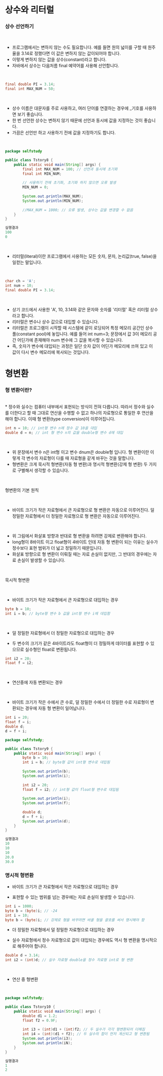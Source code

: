 # 상수와 리터럴
### 상수 선언하기

<br>

* 프로그램에서는 변하지 않는 수도 필요합니다. 예를 들면 원의 넓이를 구할 때 원주율을 3.14로 정했다면 이 값은 변하지 않는 값이되어야 합니다.
* 이렇게 변하지 않는 값을 상수(constant)라고 합니다.
* 자바에서 상수는 다음처름 final 예약어를 사용해 선언합니다.

<br>

~~~java
final double PI = 3.14;
final int MAX_NUM = 50;
~~~

<br>

* 상수 이름은 대문자를 주로 사용하고, 여러 단어를 연결하는 경우에 _기호를 사용하면 보기 좋습니다.
* 한 번 선언한 상수는 변하지 않기 때문에 선언과 동시에 값을 지정하는 것이 좋습니다.
* 가끔은 선언만 하고 사용하기 전에 값을 지정하기도 합니다.

<br>

~~~java
package selfstudy

public class Tstory8 {
	public static void main(String[] args) {
		final int MAX_NUM = 100; // 선언과 동시에 초기화
		final int MIN_NUM;
		
		// 사용하기 전에 초기화, 초기화 하지 않으면 오류 발생
		MIN_NUM = 0; 
		
		System.out.println(MAX_NUM);
		System.out.println(MIN_NUM);
		
		//MAX_NUM = 1000; // 오류 발생, 상수는 값을 변경할 수 없음
	}
}

실행결과
100
0
~~~

<br>

* 리터럴(literal)이란 프로그램에서 사용하는 모든 숫자, 문자, 논리값(true, false)을 일컫는 말입니다.

<br>

~~~java
char ch = 'A';
int num = 10;
final double PI = 3.14;
~~~

<br>

* 상기 코드에서 사용한 'A', 10, 3.14와 같은 문자와 숫자를 '리터럴' 혹은 리터럴 상수 라고 합니다.
* 리터럴은 변수나 상수 값으로 대입할 수 있습니다.
* 리터럴은 프로그램이 시작할 때 시스템에 같이 로딩되어 특정 메모리 공간인 상수 풀(constant pool)에 놓입니다. 예를 들어 int num=3; 문장에서 값 3이 메모리 공간 어딘가에 존재해야 num 변수에 그 값을 복사할 수 있습니다.
* 즉, 숫자가 변수에 대입되는 과정은 일단 숫자 값이 어딘가 메모리에 쓰여 있고 이 값이 다시 변수 메모리에 복사되는 것입니다.

# 형변환
### 형 변환이란?
<br>
* 정수와 실수는 컴퓨터 내부에서 표현되는 방식이 전혀 다릅니다. 따라서 정수와 실수를 더한다고 할 때 그대로 연산을 수행할 수 없고 하나의 자료형으로 통일한 후 연산을 해야 합니다. 이때 형 변환(type conversion)이 이루어집니다.

<br>

~~~java
int n = 10; // int형 변수 n에 정수 값 10을 대입
double d = n; // int 형 변수 n의 값을 double형 변수 d에 대입
~~~

<br>

* 위 문장에서 변수 n은 int형 이고 변수 dnum은 double형 입니다. 형 변환이란 이렇게 각 변수의 자료형이 다를 때 자료형을 같게 바꾸는 것을 말합니다.
* 형변환은 크게 묵시적 형변환(자동 형 변환)과 명시적 형변환(강제 형 변환) 두 가지로 구별해서 생각할 수 있습니다.

<br>

 형변환의 기본 원칙

 <br>

* 바이트 크기가 작은 자료형에서 큰 자료형으로 형 변환은 자동으로 이루어진다.
덜 정밀한 자료형에서 더 정밀한 자료형으로 형 변환은 자동으로 이루어진다.

 <br>

* 위 그림에서 화살표 방향과 반대로 형 변환을 하려면 강제로 변환해야 합니다.
* long형이 8바이트 이고 float형이 4바이트 인데 자동 형 변환이 되는 이유는 실수가 정수보다 표현 범위가 더 넓고 정밀하기 때문입니다.
* 화살표 방향으로 형 변환이 이뤄질 때는 자료 손실이 없지만, 그 반대의 경우에는 자료 손실이 발생할 수 있습니다.

 <br>

묵시적 형변환

 <br>

* 바이트 크기가 작은 자료형에서 큰 자료형으로 대입하는 경우

~~~java
byte b = 10;
int i = b; // byte형 변수 b 값을 int형 변수 i에 대입함
~~~

<br>

* 덜 정밀한 자료형에서 더 정밀한 자료형으로 대입하는 경우

* 두 변수의 크기가 같은 4바이트라도 float형이 더 정밀하게 데이터를 표현할 수 있으므로 실수형인 float로 변환됩니다.

~~~java
int i2 = 20;
float f = i2;
~~~

<br>

* 연산중에 자동 변환되는 경우

<br>

* 바이트 크기가 작은 수에서 큰 수로, 덜 정밀한 수에서 더 정밀한 수로 자료형이 변환되는 경우에 자동 형 변환이 일어납니다.

~~~java
int i = 20;
float f = i;
double d;
d = f + i;
~~~

~~~java
package selfstudy;

public class Tstory9 {
	public static void main(String[] args) {
		byte b = 10;
		int i = b; // byte형 값이 int형 변수로 대입됨
		
		System.out.println(b);
		System.out.println(i);
		
		int i2 = 20;
		float f = i2; // int형 값이 float형 변수로 대입됨 
		
		System.out.println(i);
		System.out.println(f);
		
		double d;
		d = f + i;
		System.out.println(d);
	}
}

실행결과
10
10
10
20.0
30.0
~~~

### 명시적 형변환

* 바이트 크기가 큰 자료형에서 작은 자료형으로 대입하는 경우

* 표현할 수 있는 범위를 넘는 경우에는 자료 손실이 발생할 수 있습니다.

~~~java
int i = 1000;
byte b = (byte)i; // -24
int i = 10;
byte b = (byte)i; // 강제로 형을 바꾸려면 바꿀 형을 괄호를 써서 명시해야 함

~~~


* 더 정밀한 자료형에서 덜 정밀한 자료형으로 대입하는 경우

* 실수 자료형에서 정수 자료형으로 값이 대입되는 경우에도 역시 형 변환을 명시적으로 해주어야 합니다.

~~~java
double d = 3.14;
int i2 = (int)d; // 실수 자료형 double을 정수 자료형 int로 형 변환
~~~

<br>

* 연산 중 형변환

<br>

~~~java
package selfstudy;

public class Tstory10 {
	public static void main(String[] args) {
		double d1 = 1.2;
		float f2 = 0.9F;
		
		int i3 = (int)d1 + (int)f2; // 두 실수가 각각 형변환되어 더해짐
		int i4 = (int)(d1 + f2); // 두 실수의 합이 먼저 계산되고 형 변환됨
		System.out.println(i3);
		System.out.println(iN);
	}
}

실행결과
1
2
~~~